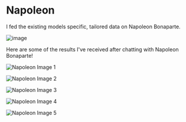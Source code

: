 # Napoleon
I fed the existing models specific, tailored data on Napoleon Bonaparte.

![image](https://github.com/user-attachments/assets/10b1dc14-dfea-48e7-abad-d7707bc1849e)

Here are some of the results I've received after chatting with Napoleon Bonaparte!

![Napoleon Image 1](https://i.imgur.com/yZZNdSe.jpg)

![Napoleon Image 2](https://i.imgur.com/kRtASsr.jpg)

![Napoleon Image 3](https://i.imgur.com/S365uvh.jpg)

![Napoleon Image 4](https://i.imgur.com/IOTya3x.jpg)

![Napoleon Image 5](https://i.imgur.com/ZcAgPqv.jpg)

